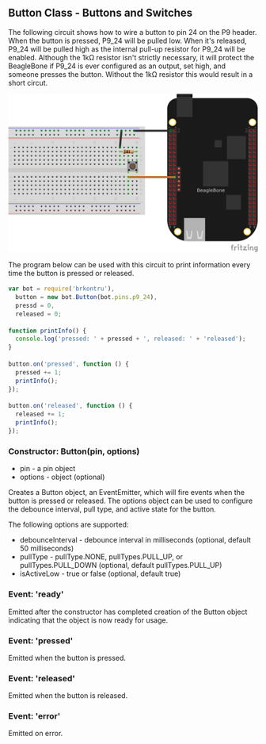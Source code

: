 ## Button Class - Buttons and Switches

The following circuit shows how to wire a button to pin 24 on the P9 header.
When the button is pressed, P9_24 will be pulled low. When it's released,
P9_24 will be pulled high as the internal pull-up resistor for 
P9_24 will be enabled. Although the 1kΩ resistor isn't strictly necessary,
it will protect the BeagleBone if P9_24 is ever configured as an output,
set high, and someone presses the button. Without the 1kΩ resistor this
would result in a short circut.

<img src="https://github.com/fivdi/brkontru/raw/master/doc/button.png">

The program below can be used with this circuit to print information every
time the button is pressed or released.

```js
var bot = require('brkontru'),
  button = new bot.Button(bot.pins.p9_24),
  pressd = 0,
  released = 0;

function printInfo() {
  console.log('pressed: ' + pressed + ', released: ' + 'released');
}

button.on('pressed', function () {
  pressed += 1;
  printInfo();
});

button.on('released', function () {
  released += 1;
  printInfo();
});
```

### Constructor: Button(pin, options)
- pin - a pin object
- options - object (optional)

Creates a Button object, an EventEmitter, which will fire events when the
button is pressed or released. The options object can be used to configure
the debounce interval, pull type, and active state for the button.

The following options are supported:
- debounceInterval - debounce interval in milliseconds (optional, default 50 milliseconds)
- pullType - pullType.NONE, pullTypes.PULL_UP, or pullTypes.PULL_DOWN (optional, default pullTypes.PULL_UP)
- isActiveLow - true or false (optional, default true)

### Event: 'ready'
Emitted after the constructor has completed creation of the Button object
indicating that the object is now ready for usage.

### Event: 'pressed'
Emitted when the button is pressed.

### Event: 'released'
Emitted when the button is released.

### Event: 'error'
Emitted on error.

